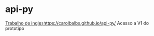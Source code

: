 # api-py
[Trabalho de ingles](https://carolbalbs.github.io/api-py/)https://carolbalbs.github.io/api-py/
Acesso a V1 do prototipo
